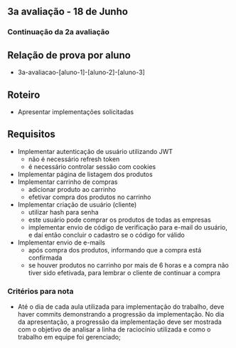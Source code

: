 ## 3a avaliação - 18 de Junho

### Continuação da 2a avaliação

## Relação de prova por aluno
- 3a-avaliacao-[aluno-1]-[aluno-2]-[aluno-3]

## Roteiro
- Apresentar implementações solicitadas

## Requisitos
- Implementar autenticação de usuário utilizando JWT
  - não é necessário refresh token
  - é necessário controlar sessão com cookies
- Implementar página de listagem dos produtos
- Implementar carrinho de compras
  - adicionar produto ao carrinho
  - efetivar compra dos produtos no carrinho
- Implementar criação de usuário (cliente)
  - utilizar hash para senha
  - este usuário pode comprar os produtos de todas as empresas
  - implementar envio de código de verificação para e-mail do usuário, e daí então concluir o cadastro se o código for válido
- Implementar envio de e-mails
  - após compra dos produtos, informando que a compra está confirmada
  - se houver produtos no carrinho por mais de 6 horas e a compra não tiver sido efetivada, para lembrar o cliente de continuar a compra

### Critérios para nota
- Até o dia de cada aula utilizada para implementação do trabalho, deve haver commits demonstrando a progressão da implementação. No dia da apresentação, a progressão da implementação deve ser mostrada com o objetivo de analisar a linha de raciocínio utilizada e como o trabalho em equipe foi gerenciado;